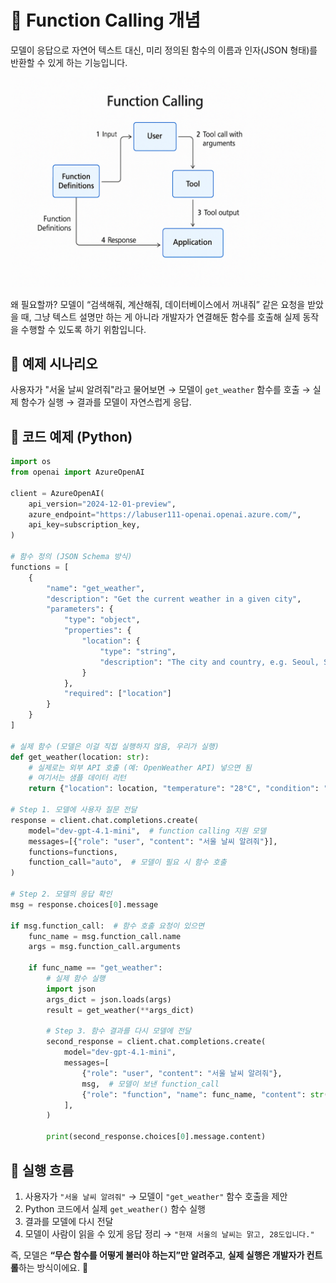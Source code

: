 
# 📌 Function Calling 개념

모델이 응답으로 자연어 텍스트 대신, 미리 정의된 함수의 이름과 인자(JSON 형태)를 반환할 수 있게 하는 기능입니다.

![Function Calling](images/function_calling.png)

왜 필요할까?
모델이 “검색해줘, 계산해줘, 데이터베이스에서 꺼내줘” 같은 요청을 받았을 때, 그냥 텍스트 설명만 하는 게 아니라 개발자가 연결해둔 함수를 호출해 실제 동작을 수행할 수 있도록 하기 위함입니다.

## 📌 예제 시나리오

사용자가 "서울 날씨 알려줘"라고 물어보면 → 모델이 `get_weather` 함수를 호출 → 실제 함수가 실행 → 결과를 모델이 자연스럽게 응답.

## 📌 코드 예제 (Python)

```python
import os
from openai import AzureOpenAI

client = AzureOpenAI(
    api_version="2024-12-01-preview",
    azure_endpoint="https://labuser111-openai.openai.azure.com/",
    api_key=subscription_key,
)

# 함수 정의 (JSON Schema 방식)
functions = [
    {
        "name": "get_weather",
        "description": "Get the current weather in a given city",
        "parameters": {
            "type": "object",
            "properties": {
                "location": {
                    "type": "string",
                    "description": "The city and country, e.g. Seoul, South Korea"
                }
            },
            "required": ["location"]
        }
    }
]

# 실제 함수 (모델은 이걸 직접 실행하지 않음, 우리가 실행)
def get_weather(location: str):
    # 실제로는 외부 API 호출 (예: OpenWeather API) 넣으면 됨
    # 여기서는 샘플 데이터 리턴
    return {"location": location, "temperature": "28°C", "condition": "Sunny"}

# Step 1. 모델에 사용자 질문 전달
response = client.chat.completions.create(
    model="dev-gpt-4.1-mini",  # function calling 지원 모델
    messages=[{"role": "user", "content": "서울 날씨 알려줘"}],
    functions=functions,
    function_call="auto",  # 모델이 필요 시 함수 호출
)

# Step 2. 모델의 응답 확인
msg = response.choices[0].message

if msg.function_call:  # 함수 호출 요청이 있으면
    func_name = msg.function_call.name
    args = msg.function_call.arguments

    if func_name == "get_weather":
        # 실제 함수 실행
        import json
        args_dict = json.loads(args)
        result = get_weather(**args_dict)

        # Step 3. 함수 결과를 다시 모델에 전달
        second_response = client.chat.completions.create(
            model="dev-gpt-4.1-mini",
            messages=[
                {"role": "user", "content": "서울 날씨 알려줘"},
                msg,  # 모델이 보낸 function_call
                {"role": "function", "name": func_name, "content": str(result)},
            ],
        )

        print(second_response.choices[0].message.content)
```

## 📌 실행 흐름

1. 사용자가 `"서울 날씨 알려줘"` → 모델이 `"get_weather"` 함수 호출을 제안
2. Python 코드에서 실제 `get_weather()` 함수 실행
3. 결과를 모델에 다시 전달
4. 모델이 사람이 읽을 수 있게 응답 정리 → `"현재 서울의 날씨는 맑고, 28도입니다."`

즉, 모델은 **“무슨 함수를 어떻게 불러야 하는지”만 알려주고**,
**실제 실행은 개발자가 컨트롤**하는 방식이에요. 🔑
